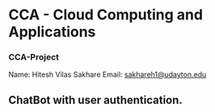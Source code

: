 # CCA - Cloud Computing and Applications
### CCA-Project
Name: Hitesh Vilas Sakhare
Email: <sakhareh1@udayton.edu> 

## ChatBot with user authentication. 
